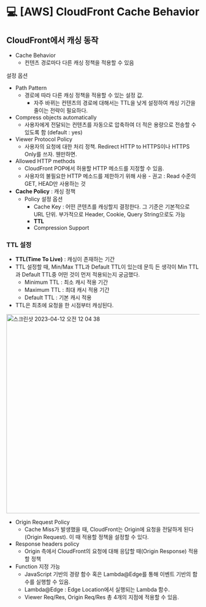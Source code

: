 💻 [AWS] CloudFront Cache Behavior
==============================
## CloudFront에서 캐싱 동작
* Cache Behavior
  * 컨텐츠 경로마다 다른 캐싱 정책을 적용할 수 있음

설정 옵션

* Path Pattern
    * 경로에 따라 다른 캐싱 정책을 적용할 수 있는 설정 값.
        * 자주 바뀌는 컨텐츠의 경로에 대해서는 TTL을 낮게 설정하여 캐싱 기간을 줄이는 전략이 필요하다.
* Compress objects automatically
    * 사용자에게 전달되는 컨텐츠를 자동으로 압축하여 더 적은 용량으로 전송할 수 있도록 함 (default : yes)
* Viewer Protocol Policy
    * 사용자의 요청에 대한 처리 정책. Redirect HTTP to HTTPS이나 HTTPS Only를 쓰자. 웬만하면.
* Allowed HTTP methods
    * CloudFront POP에서 허용할 HTTP 메소드를 지정할 수 있음.
    * 사용자의 불필요한 HTTP 메소드를 제한하기 위해 사용 - 권고 : Read 수준의 GET, HEAD만 사용하는 것
* **Cache Policy** : 캐싱 정책
  * Policy 설정 옵션
    * Cache Key : 어떤 콘텐츠를 캐싱할지 결정한다. 그 기준은 기본적으로 URL 단위. 부가적으로 Header, Cookie, Query String으로도 가능
    * **TTL**
    * Compression Support

### TTL 설정
* **TTL(Time To Live)** : 캐싱이 존재하는 기간
* TTL 설정할 때, Min/Max TTL과 Default TTL이 있는데 문득 든 생각이 Min TTL과 Default TTL중 어떤 것이 먼저 적용되는지 궁금했다.
    * Minimum TTL : 최소 캐시 적용 기간
    * Maximum TTL : 최대 캐시 적용 기간
    * Default TTL : 기본 캐시 적용
* TTL은 최초에 요청을 한 시점부터 캐싱된다. 

<img width="520" alt="스크린샷 2023-04-12 오전 12 04 38" src="https://user-images.githubusercontent.com/57285121/231205686-4551bae6-4608-4e9e-8e42-679dd66ec465.png">

* Origin Request Policy
    * Cache Miss가 발생했을 때, CloudFront는 Origin에 요청을 전달하게 된다(Origin Request). 이 때 적용할 정책을 설정할 수 있다.
* Response headers policy
    * Origin 측에서 CloudFront의 요청에 대해 응답할 때(Origin Response) 적용할 정책
* Function 지정 가능
    * JavaScript 기반의 경량 함수 혹은 Lambda@Edge를 통해 이벤트 기반의 함수를 실행할 수 있음.
    * Lambda@Edge : Edge Location에서 실행되는 Lambda 함수.
    * Viewer Req/Res, Origin Req/Res 총 4개의 지점에 적용할 수 있음.
    
